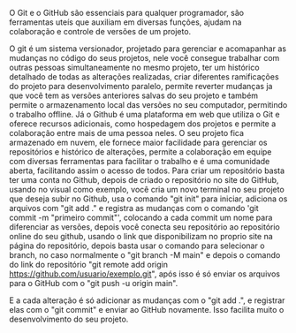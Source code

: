 O Git e o GitHub são essenciais para qualquer programador, são ferramentas uteís que auxiliam em diversas funções, ajudam na colaboração e controle de versões de um projeto.

O git é um sistema versionador, projetado para gerenciar e acomapanhar as mudanças no código do seus projetos, nele você consegue trabalhar com outras pessoas simultaneamente no mesmo projeto, ter um histórico detalhado de todas as alterações realizadas, criar diferentes ramificações do projeto para desenvolvimento paralelo, permite reverter mudanças ja que você tem as versões anteriores salvas do seu projeto e também permite o armazenamento local das versões no seu computador, permitindo o trabalho offline.
Já o Github é uma plataforma em web que utiliza o Git e oferece recursos adicionais, como hospedagem dos projetos e permite a colaboração entre mais de uma pessoa neles. O seu projeto fica armazenado em nuvem, ele fornece maior facilidade para gerenciar os repositórios e histórico de alterações, permite a colaboração em equipe com diversas ferramentas para facilitar o trabalho e é uma comunidade aberta, facilitando assim o acesso de todos.
Para criar um repositório basta ter uma conta no Github, depois de criado o repositório no site do GitHub, usando no visual como exemplo, você cria um novo terminal no seu projeto que deseja subir no Github, usa o comando "git init" para iniciar, adiciona os arquivos com "git add ." e registra as mudanças com o comando 'git commit -m "primeiro commit"', colocando a cada commit um nome para diferenciar as versões, depois você conecta seu repositório ao repositório online do seu github, usando o link que disponibilizam no proprio site na página do repositório, depois basta usar o comando para selecionar o branch, no caso normalmente o "git branch -M main" e depois o comando do link do repositório "git remote add origin https://github.com/usuario/exemplo.git", após isso é só enviar os arquivos para o GitHub com o "git push -u origin main".

E a cada alteração é só adicionar as mudanças com o "git add .", e registrar elas com o "git commit" e enviar ao GitHub novamente.
Isso facilita muito o desenvolvimento do seu projeto.